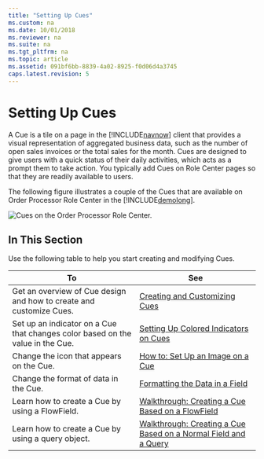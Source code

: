 ```yaml
---
title: "Setting Up Cues"
ms.custom: na
ms.date: 10/01/2018
ms.reviewer: na
ms.suite: na
ms.tgt_pltfrm: na
ms.topic: article
ms.assetid: 091bf6bb-8839-4a02-8925-f0d06d4a3745
caps.latest.revision: 5
---
```

# Setting Up Cues
A Cue is a tile on a page in the [!INCLUDE[navnow](includes/navnow_md.md)] client that provides a visual representation of aggregated business data, such as the number of open sales invoices or the total sales for the month. Cues are designed to give users with a quick status of their daily activities, which acts as a prompt them to take action. You typically add Cues on Role Center pages so that they are readily available to users.  
  
 The following figure illustrates a couple of the Cues that are available on Order Processor Role Center in the [!INCLUDE[demolong](includes/demolong_md.md)].  
  
 ![Cues on the Order Processor Role Center.](media/NAV_Cues_OrderProcessor.png "NAV\_Cues\_OrderProcessor")  
  
## In This Section  
 Use the following table to help you start creating and modifying Cues.  
  
|To|See|  
|--------|---------|  
|Get an overview of Cue design and how to create and customize Cues.|[Creating and Customizing Cues](Creating-and-Customizing-Cues.md)|  
|Set up an indicator on a Cue that changes color based on the value in the Cue.|[Setting Up Colored Indicators on Cues](Setting-Up-Colored-Indicators-on-Cues.md)|  
|Change the icon that appears on the Cue.|[How to: Set Up an Image on a Cue](How-to--Set-Up-an-Image-on-a-Cue.md)|  
|Change the format of data in the Cue.|[Formatting the Data in a Field](Formatting-the-Data-in-a-Field.md)|  
|Learn how to create a Cue by using a FlowField.|[Walkthrough: Creating a Cue Based on a FlowField](Walkthrough--Creating-a-Cue-Based-on-a-FlowField.md)|  
|Learn how to create a Cue by using a query object.|[Walkthrough: Creating a Cue Based on a Normal Field and a Query](Walkthrough--Creating-a-Cue-Based-on-a-Normal-Field-and-a-Query.md)|